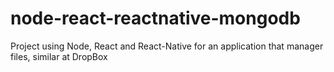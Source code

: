 # node-react-reactnative-mongodb
Project using Node, React and React-Native for an application that manager files, similar at DropBox
